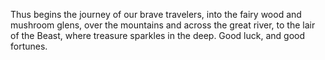 Thus begins the journey of our brave travelers, into the fairy wood and mushroom glens, over the mountains and across the great river, to the lair of the Beast, where treasure sparkles in the deep. Good luck, and good fortunes.